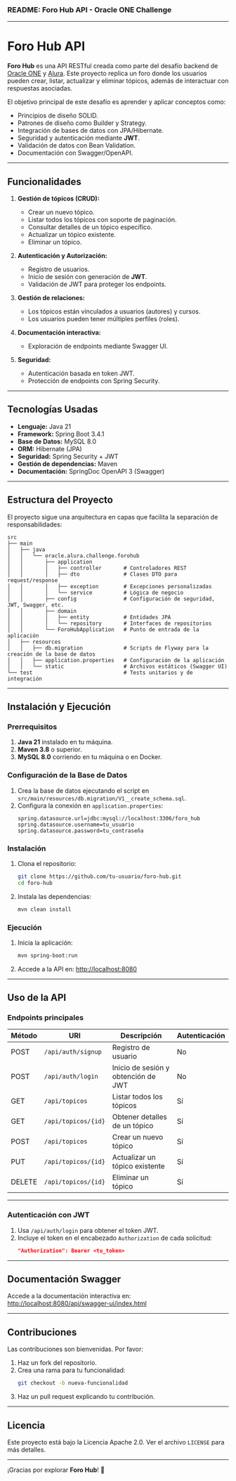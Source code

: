 ### README: Foro Hub API - Oracle ONE Challenge

---

# Foro Hub API

**Foro Hub** es una API RESTful creada como parte del desafío backend de [Oracle ONE](https://www.oracle.com)
y [Alura](https://www.aluracursos.com/). Este proyecto replica un foro donde los usuarios pueden crear, listar,
actualizar y eliminar tópicos, además de interactuar con respuestas asociadas.

El objetivo principal de este desafío es aprender y aplicar conceptos como:

- Principios de diseño SOLID.
- Patrones de diseño como Builder y Strategy.
- Integración de bases de datos con JPA/Hibernate.
- Seguridad y autenticación mediante **JWT**.
- Validación de datos con Bean Validation.
- Documentación con Swagger/OpenAPI.

---

## Funcionalidades

1. **Gestión de tópicos (CRUD):**
    - Crear un nuevo tópico.
    - Listar todos los tópicos con soporte de paginación.
    - Consultar detalles de un tópico específico.
    - Actualizar un tópico existente.
    - Eliminar un tópico.

2. **Autenticación y Autorización:**
    - Registro de usuarios.
    - Inicio de sesión con generación de **JWT**.
    - Validación de JWT para proteger los endpoints.

3. **Gestión de relaciones:**
    - Los tópicos están vinculados a usuarios (autores) y cursos.
    - Los usuarios pueden tener múltiples perfiles (roles).

4. **Documentación interactiva:**
    - Exploración de endpoints mediante Swagger UI.

5. **Seguridad:**
    - Autenticación basada en token JWT.
    - Protección de endpoints con Spring Security.

---

## Tecnologías Usadas

- **Lenguaje:** Java 21
- **Framework:** Spring Boot 3.4.1
- **Base de Datos:** MySQL 8.0
- **ORM:** Hibernate (JPA)
- **Seguridad:** Spring Security + JWT
- **Gestión de dependencias:** Maven
- **Documentación:** SpringDoc OpenAPI 3 (Swagger)

---

## Estructura del Proyecto

El proyecto sigue una arquitectura en capas que facilita la separación de responsabilidades:

```
src
├── main
│   ├── java
│   │   └── oracle.alura.challenge.forohub
│   │       ├── application
│   │       │   ├── controller       # Controladores REST
│   │       │   ├── dto              # Clases DTO para request/response
│   │       │   ├── exception        # Excepciones personalizadas
│   │       │   └── service          # Lógica de negocio
│   │       ├── config               # Configuración de seguridad, JWT, Swagger, etc.
│   │       ├── domain
│   │       │   ├── entity           # Entidades JPA
│   │       │   └── repository       # Interfaces de repositorios
│   │       └── ForoHubApplication   # Punto de entrada de la aplicación
│   ├── resources
│   │   ├── db.migration             # Scripts de Flyway para la creación de la base de datos
│   │   ├── application.properties   # Configuración de la aplicación
│   │   └── static                   # Archivos estáticos (Swagger UI)
└── test                             # Tests unitarios y de integración
```

---

## Instalación y Ejecución

### Prerrequisitos

1. **Java 21** instalado en tu máquina.
2. **Maven 3.8** o superior.
3. **MySQL 8.0** corriendo en tu máquina o en Docker.

### Configuración de la Base de Datos

1. Crea la base de datos ejecutando el script en `src/main/resources/db.migration/V1__create_schema.sql`.
2. Configura la conexión en `application.properties`:
   ```properties
   spring.datasource.url=jdbc:mysql://localhost:3306/foro_hub
   spring.datasource.username=tu_usuario
   spring.datasource.password=tu_contraseña
   ```

### Instalación

1. Clona el repositorio:
   ```bash
   git clone https://github.com/tu-usuario/foro-hub.git
   cd foro-hub
   ```
2. Instala las dependencias:
   ```bash
   mvn clean install
   ```

### Ejecución

1. Inicia la aplicación:
   ```bash
   mvn spring-boot:run
   ```
2. Accede a la API en: [http://localhost:8080](http://localhost:8080)

---

## Uso de la API

### Endpoints principales

| Método | URI                 | Descripción                         | Autenticación |
|--------|---------------------|-------------------------------------|---------------|
| POST   | `/api/auth/signup`  | Registro de usuario                 | No            |
| POST   | `/api/auth/login`   | Inicio de sesión y obtención de JWT | No            |
| GET    | `/api/topicos`      | Listar todos los tópicos            | Sí            |
| GET    | `/api/topicos/{id}` | Obtener detalles de un tópico       | Sí            |
| POST   | `/api/topicos`      | Crear un nuevo tópico               | Sí            |
| PUT    | `/api/topicos/{id}` | Actualizar un tópico existente      | Sí            |
| DELETE | `/api/topicos/{id}` | Eliminar un tópico                  | Sí            |

---

### Autenticación con JWT

1. Usa `/api/auth/login` para obtener el token JWT.
2. Incluye el token en el encabezado `Authorization` de cada solicitud:
   ``` json json lines
   "Authorization": Bearer <tu_token>
   ```

---

## Documentación Swagger

Accede a la documentación interactiva en:
[http://localhost:8080/api/swagger-ui/index.html](http://localhost:8080/api/swagger-ui/index.html)

---

## Contribuciones

Las contribuciones son bienvenidas. Por favor:

1. Haz un fork del repositorio.
2. Crea una rama para tu funcionalidad:
   ```bash
   git checkout -b nueva-funcionalidad
   ```
3. Haz un pull request explicando tu contribución.

---

## Licencia

Este proyecto está bajo la Licencia Apache 2.0. Ver el archivo `LICENSE` para más detalles.

---

¡Gracias por explorar **Foro Hub**! 🎉